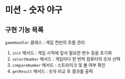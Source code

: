 # 미션 - 숫자 야구

## 구현 기능 목록

`gameHandler` 클래스 : 게임 전반의 흐름 관리
  1. `init` 메서드 : 게임 시작에 앞서 필요한 변수 등을 초기화
  2. `selectNumber` 메서드 : 게임마다 한 번씩 컴퓨터의 숫자 선택
  3. `compareNumber` 메서드 : 스트라이크 및 볼 여부 확인
  4. `getResult` 메서드 : 숫자 비교 후 결과를 출력
